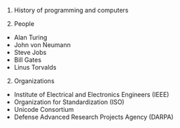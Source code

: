 1. History of programming and computers

1. People
  * Alan Turing
  * John von Neumann
  * Steve Jobs
  * Bill Gates
  * Linus Torvalds

2. Organizations
  * Institute of Electrical and Electronics Engineers (IEEE)
  * Organization for Standardization (ISO)
  * Unicode Consortium
  * Defense Advanced Research Projects Agency (DARPA)
